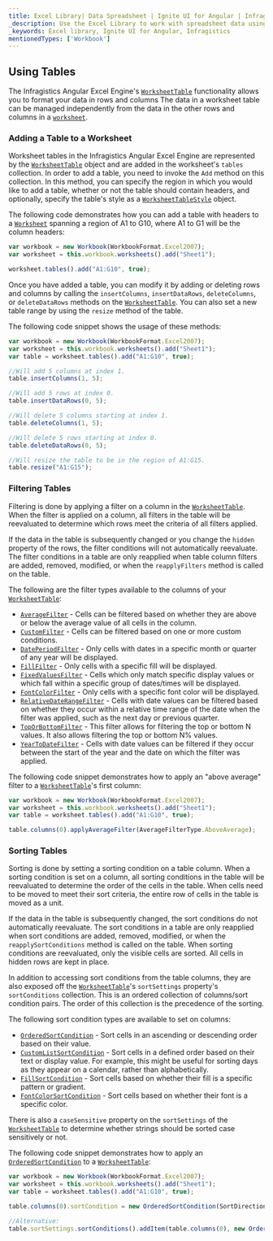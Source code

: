 ```yaml
---
title: Excel Library| Data Spreadsheet | Ignite UI for Angular | Infragistics
_description: Use the Excel Library to work with spreadsheet data using Microsoft Excel features. Easily transfer data from excel to your application.
_keywords: Excel library, Ignite UI for Angular, Infragistics
mentionedTypes: ['Workbook']
---
```


## Using Tables

The Infragistics Angular Excel Engine's [`WorksheetTable`](/components/excel_library_using_tables.html) functionality allows you to format your data in rows and columns The data in a worksheet table can be managed independently from the data in the other rows and columns in a [`worksheet`](/components/excel_library_using_tables.html).

<!--### Demo

<div class="sample-container loading" style="height: 500px">
    <iframe id="excel-library-overview-sample-iframe" src='{environment:demosBaseUrl}/excel-library/working-with-tables' width="100%" height="100%" seamless frameBorder="0" onload="onXPlatSampleIframeContentLoaded(this);"></iframe>
</div>-->

<div class="divider--half"></div>

### Adding a Table to a Worksheet

Worksheet tables in the Infragistics Angular Excel Engine are represented by the [`WorksheetTable`](/components/excel_library_using_tables.html) object and are added in the worksheet's `tables` collection. In order to add a table, you need to invoke the `Add` method on this collection. In this method, you can specify the region in which you would like to add a table, whether or not the table should contain headers, and optionally, specify the table's style as a [`WorksheetTableStyle`](/components/excel_library_using_tables.html) object.

The following code demonstrates how you can add a table with headers to a [`Worksheet`](/components/excel_library_using_tables.html) spanning a region of A1 to G10, where A1 to G1 will be the column headers:

```ts
var workbook = new Workbook(WorkbookFormat.Excel2007);
var worksheet = this.workbook.worksheets().add("Sheet1");

worksheet.tables().add("A1:G10", true);
```

Once you have added a table, you can modify it by adding or deleting rows and columns by calling the `insertColumns`, `insertDataRows`, `deleteColumns`, or `deleteDataRows` methods on the [`WorksheetTable`](/components/excel_library_using_tables.html). You can also set a new table range by using the `resize` method of the table.

The following code snippet shows the usage of these methods:

```ts
var workbook = new Workbook(WorkbookFormat.Excel2007);
var worksheet = this.workbook.worksheets().add("Sheet1");
var table = worksheet.tables().add("A1:G10", true);

//Will add 5 columns at index 1.
table.insertColumns(1, 5);

//Will add 5 rows at index 0.
table.insertDataRows(0, 5);

//Will delete 5 columns starting at index 1.
table.deleteColumns(1, 5);

//Will delete 5 rows starting at index 0.
table.deleteDataRows(0, 5);

//Will resize the table to be in the region of A1:G15.
table.resize("A1:G15");
```

### Filtering Tables

Filtering is done by applying a filter on a column in the [`WorksheetTable`](/components/excel_library_using_tables.html). When the filter is applied on a column, all filters in the table will be reevaluated to determine which rows meet the criteria of all filters applied.

If the data in the table is subsequently changed or you change the `hidden` property of the rows, the filter conditions will not automatically reevaluate. The filter conditions in a table are only reapplied when table column filters are added, removed, modified, or when the `reapplyFilters` method is called on the table.

The following are the filter types available to the columns of your [`WorksheetTable`](/components/excel_library_using_tables.html):

-   [`AverageFilter`](/components/excel_library_using_tables.html) - Cells can be filtered based on whether they are above or below the average value of all cells in the column.
-   [`CustomFilter`](/components/excel_library_using_tables.html) - Cells can be filtered based on one or more custom conditions.
-   [`DatePeriodFilter`](/components/excel_library_using_tables.html) - Only cells with dates in a specific month or quarter of any year will be displayed.
-   [`FillFilter`](/components/excel_library_using_tables.html) - Only cells with a specific fill will be displayed.
-   [`FixedValuesFilter`](/components/excel_library_using_tables.html) - Cells which only match specific display values or which fall within a specific group of dates/times will be displayed.
-   [`FontColorFilter`](/components/excel_library_using_tables.html) - Only cells with a specific font color will be displayed.
-   [`RelativeDateRangeFilter`](/components/excel_library_using_tables.html) - Cells with date values can be filtered based on whether they occur within a relative time range of the date when the filter was applied, such as the next day or previous quarter.
-   [`TopOrBottomFilter`](/components/excel_library_using_tables.html) - This filter allows for filtering the top or bottom N values. It also allows filtering the top or bottom N% values.
-   [`YearToDateFilter`](/components/excel_library_using_tables.html) - Cells with date values can be filtered if they occur between the start of the year and the date on which the filter was applied.

The following code snippet demonstrates how to apply an "above average" filter to a [`WorksheetTable`](/components/excel_library_using_tables.html)'s first column:

```ts
var workbook = new Workbook(WorkbookFormat.Excel2007);
var worksheet = this.workbook.worksheets().add("Sheet1");
var table = worksheet.tables().add("A1:G10", true);

table.columns(0).applyAverageFilter(AverageFilterType.AboveAverage);
```

### Sorting Tables

Sorting is done by setting a sorting condition on a table column. When a sorting condition is set on a column, all sorting conditions in the table will be reevaluated to determine the order of the cells in the table. When cells need to be moved to meet their sort criteria, the entire row of cells in the table is moved as a unit.

If the data in the table is subsequently changed, the sort conditions do not automatically reevaluate. The sort conditions in a table are only reapplied when sort conditions are added, removed, modified, or when the `reapplySortConditions` method is called on the table. When sorting conditions are reevaluated, only the visible cells are sorted. All cells in hidden rows are kept in place.

In addition to accessing sort conditions from the table columns, they are also exposed off the [`WorksheetTable`](/components/excel_library_using_tables.html)'s `sortSettings` property's `sortConditions` collection. This is an ordered collection of columns/sort condition pairs. The order of this collection is the precedence of the sorting.

The following sort condition types are available to set on columns:

-   [`OrderedSortCondition`](/components/excel_library_using_tables.html) - Sort cells in an ascending or descending order based on their value.
-   [`CustomListSortCondition`](/components/excel_library_using_tables.html) - Sort cells in a defined order based on their text or display value. For example, this might be useful for sorting days as they appear on a calendar, rather than alphabetically.
-   [`FillSortCondition`](/components/excel_library_using_tables.html) - Sort cells based on whether their fill is a specific pattern or gradient.
-   [`FontColorSortCondition`](/components/excel_library_using_tables.html) - Sort cells based on whether their font is a specific color.

There is also a `caseSensitive` property on the `sortSettings` of the [`WorksheetTable`](/components/excel_library_using_tables.html) to determine whether strings should be sorted case sensitively or not.

The following code snippet demonstrates how to apply an [`OrderedSortCondition`](/components/excel_library_using_tables.html) to a [`WorksheetTable`](/components/excel_library_using_tables.html):

```ts
var workbook = new Workbook(WorkbookFormat.Excel2007);
var worksheet = this.workbook.worksheets().add("Sheet1");
var table = worksheet.tables().add("A1:G10", true);

table.columns(0).sortCondition = new OrderedSortCondition(SortDirection.Ascending);

//Alternative:
table.sortSettings.sortConditions().addItem(table.columns(0), new OrderedSortCondition(SortDirection.Ascending));
```
